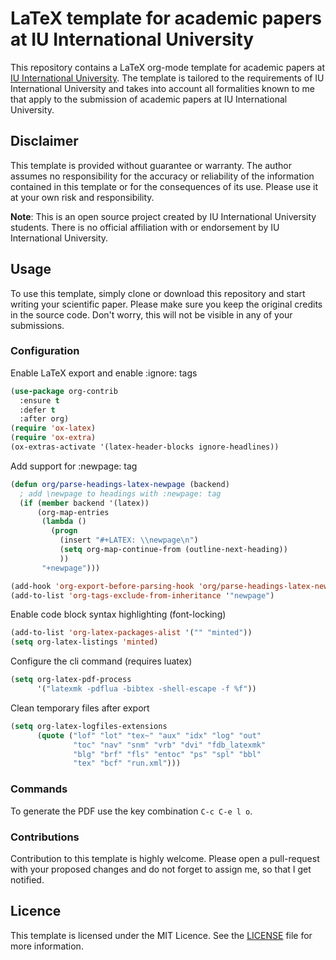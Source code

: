# LaTeX template for academic papers at IU International University

This repository contains a LaTeX org-mode template for academic papers at [IU International University](https://www.iu.de/). The template is tailored to the requirements of IU International University and takes into account all formalities known to me that apply to the submission of academic papers at IU International University.

## Disclaimer

This template is provided without guarantee or warranty. The author assumes no responsibility for the accuracy or reliability of the information contained in this template or for the consequences of its use. Please use it at your own risk and responsibility.

**Note**: This is an open source project created by IU International University students. There is no official affiliation with or endorsement by IU International University.

## Usage

To use this template, simply clone or download this repository and start writing your scientific paper. Please make sure you keep the original credits in the source code. Don't worry, this will not be visible in any of your submissions.

### Configuration

Enable LaTeX export and enable :ignore: tags

```lisp
(use-package org-contrib
  :ensure t
  :defer t
  :after org)
(require 'ox-latex)
(require 'ox-extra)
(ox-extras-activate '(latex-header-blocks ignore-headlines))
```

Add support for :newpage: tag

```lisp
(defun org/parse-headings-latex-newpage (backend)
  ; add \newpage to headings with :newpage: tag
  (if (member backend '(latex))
	  (org-map-entries
	   (lambda ()
		 (progn
		   (insert "#+LATEX: \\newpage\n")
		   (setq org-map-continue-from (outline-next-heading))
		   ))
	   "+newpage")))

(add-hook 'org-export-before-parsing-hook 'org/parse-headings-latex-newpage)
(add-to-list 'org-tags-exclude-from-inheritance '"newpage")
```

Enable code block syntax highlighting (font-locking)

```lisp
(add-to-list 'org-latex-packages-alist '("" "minted"))
(setq org-latex-listings 'minted)
```

Configure the cli command (requires luatex)

```lisp
(setq org-latex-pdf-process
	  '("latexmk -pdflua -bibtex -shell-escape -f %f"))
```

Clean temporary files after export

```lisp
(setq org-latex-logfiles-extensions
	  (quote ("lof" "lot" "tex~" "aux" "idx" "log" "out"
			  "toc" "nav" "snm" "vrb" "dvi" "fdb_latexmk"
			  "blg" "brf" "fls" "entoc" "ps" "spl" "bbl"
			  "tex" "bcf" "run.xml")))
```

### Commands

To generate the PDF use the key combination `C-c C-e l o`.

### Contributions

Contribution to this template is highly welcome. Please open a pull-request with your proposed changes and do not forget to assign me, so that I get notified.

## Licence

This template is licensed under the MIT Licence. See the [LICENSE](LICENSE) file for more information.
